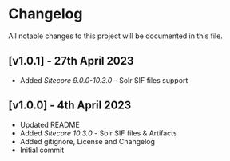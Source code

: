 # Changelog

All notable changes to this project will be documented in this file.
<a name="v1.0.1"></a>
## [v1.0.1] - 27th April 2023
- Added *Sitecore 9.0.0-10.3.0* - Solr SIF files support


<a name="v1.0.0"></a>
## [v1.0.0] - 4th April 2023
- Updated README
- Added *Sitecore 10.3.0* - Solr SIF files & Artifacts
- Added gitignore, License and Changelog
- Initial commit